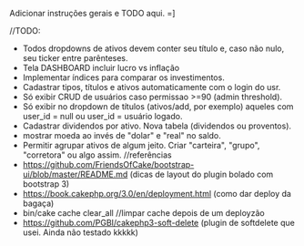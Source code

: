 Adicionar instruções gerais e TODO aqui. =]

//TODO:
- Todos dropdowns de ativos devem conter seu título e, caso não nulo, seu ticker entre parênteses.
- Tela DASHBOARD incluir lucro vs inflação
- Implementar índices para comparar os investimentos.
- Cadastrar tipos, títulos e ativos automaticamente com o login do usr.
- Só exibir CRUD de usuários caso permissao >=90 (admin threshold).
- Só exibir no dropdown de títulos (ativos/add, por exemplo) aqueles com user_id = null ou user_id = usuário logado.
- Cadastrar dividendos por ativo. Nova tabela (dividendos ou proventos).
- mostrar moeda ao invés de "dolar" e "real" no saldo.
- Permitir agrupar ativos de algum jeito. Criar "carteira", "grupo", "corretora" ou algo assim.
//referências
- https://github.com/FriendsOfCake/bootstrap-ui/blob/master/README.md (dicas de layout do plugin bolado com bootstrap 3)
- https://book.cakephp.org/3.0/en/deployment.html (como dar deploy da bagaça)
- bin/cake cache clear_all //limpar cache depois de um deployzão
- https://github.com/PGBI/cakephp3-soft-delete (plugin de softdelete que usei. Ainda não testado kkkkk)
